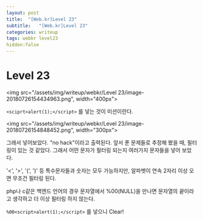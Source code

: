 ```yaml
---
layout: post
title:  "[Web.kr]Level 23"
subtitle:   "[Web.kr]Level 23"
categories: writeup
tags: webkr level23
hidden:false
---
```


# Level 23

<img src="/assets/img/writeup/webkr/Level 23/image-20180726154434963.png", width="400px">

`<sciprt>alert(1);</script>` 를 넣는 것이 미션이란다. 



<img src="/assets/img/writeup/webkr/Level 23/image-20180726154848452.png", width="300px">

그래서 넣어보았다. "no hack"이라고 출력된다. 앞서 푼 문제들로 추정해 봤을 때, 필터링이 있는 것 같았다. 그래서 어떤 문자가 필터링 되는지 여러가지 문자들을 넣어 보았다.

'<', '>', '(', ')' 등 특수문자들과 숫자는 모두 가능하지만, 알파벳이 연속 2자리 이상 오면 무조건 필터링 된다.

php나 c같은 백엔드 언어의 경우 문자열에서 %00(NULL)을 만나면 문자열의 끝이라고 생각하고 더 이상 필터링 하지 않는다.



`%00<script>alert(1);</script>` 를 넣으니 Clear!

